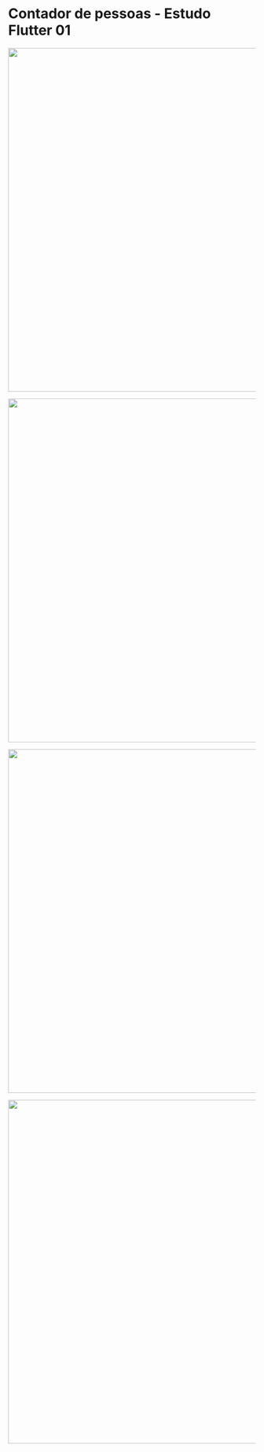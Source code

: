 # Contador de pessoas - Estudo Flutter 01

<img src="https://github.com/pvictor1206/Contador-de-pessoas---Estudo-Flutter-01/blob/main/imagens/WhatsApp%20Image%202021-05-02%20at%2023.38.29.jpeg" width="700"> <br>

<img src="https://github.com/pvictor1206/Contador-de-pessoas---Estudo-Flutter-01/blob/main/imagens/WhatsApp%20Image%202021-05-02%20at%2023.38.30%20(1).jpeg" width="700"> <br>

<img src="https://github.com/pvictor1206/Contador-de-pessoas---Estudo-Flutter-01/blob/main/imagens/WhatsApp%20Image%202021-05-02%20at%2023.38.30%20(2).jpeg" width="700"> <br>


<img src="https://github.com/pvictor1206/Contador-de-pessoas---Estudo-Flutter-01/blob/main/imagens/WhatsApp%20Image%202021-05-02%20at%2023.38.30.jpeg" width="700"> <br>
